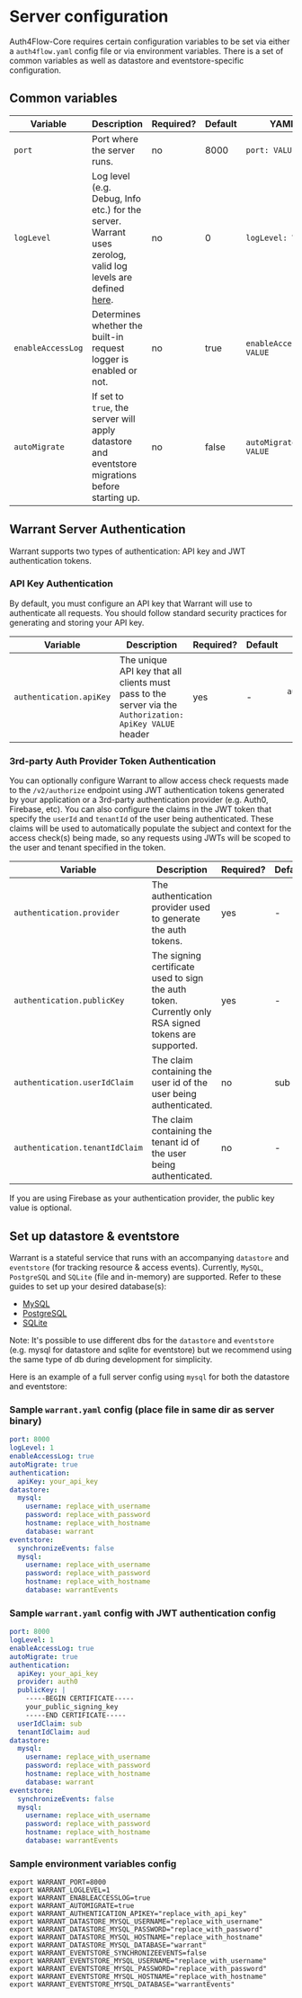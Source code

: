 # Server configuration

Auth4Flow-Core requires certain configuration variables to be set via either a `auth4flow.yaml` config file or via environment variables. There is a set of common variables as well as datastore and eventstore-specific configuration.

## Common variables

| Variable          | Description                                                                                                                                                 | Required? | Default | YAML                     | ENV VAR                         |
| ----------------- | ----------------------------------------------------------------------------------------------------------------------------------------------------------- | --------- | ------- | ------------------------ | ------------------------------- |
| `port`            | Port where the server runs.                                                                                                                                 | no        | 8000    | `port: VALUE`            | `WARRANT_PORT=VALUE`            |
| `logLevel`        | Log level (e.g. Debug, Info etc.) for the server. Warrant uses zerolog, valid log levels are defined [here](https://github.com/rs/zerolog#leveled-logging). | no        | 0       | `logLevel: VALUE`        | `WARRANT_LOGLEVEL=VALUE`        |
| `enableAccessLog` | Determines whether the built-in request logger is enabled or not.                                                                                           | no        | true    | `enableAccessLog: VALUE` | `WARRANT_ENABLEACCESSLOG=VALUE` |
| `autoMigrate`     | If set to `true`, the server will apply datastore and eventstore migrations before starting up.                                                             | no        | false   | `autoMigrate: VALUE`     | `WARRANT_AUTOMIGRATE=VALUE`     |

## Warrant Server Authentication

Warrant supports two types of authentication: API key and JWT authentication tokens.

### API Key Authentication

By default, you must configure an API key that Warrant will use to authenticate all requests. You should follow standard security practices for generating and storing your API key.

| Variable                | Description                                                                                              | Required? | Default | YAML                                       | ENV VAR                               |
| ----------------------- | -------------------------------------------------------------------------------------------------------- | --------- | ------- | ------------------------------------------ | ------------------------------------- |
| `authentication.apiKey` | The unique API key that all clients must pass to the server via the `Authorization: ApiKey VALUE` header | yes       | -       | `authentication:`<br>&emsp;`apiKey: VALUE` | `WARRANT_AUTHENTICATION_APIKEY=VALUE` |

### 3rd-party Auth Provider Token Authentication

You can optionally configure Warrant to allow access check requests made to the `/v2/authorize` endpoint using JWT authentication tokens generated by your application or a 3rd-party authentication provider (e.g. Auth0, Firebase, etc). You can also configure the claims in the JWT token that specify the `userId` and `tenantId` of the user being authenticated. These claims will be used to automatically populate the subject and context for the access check(s) being made, so any requests using JWTs will be scoped to the user and tenant specified in the token.

| Variable                       | Description                                                                                          | Required? | Default | YAML                                              | ENV VAR                                      |
| ------------------------------ | ---------------------------------------------------------------------------------------------------- | --------- | ------- | ------------------------------------------------- | -------------------------------------------- |
| `authentication.provider`      | The authentication provider used to generate the auth tokens.                                        | yes       | -       | `authentication:`<br>&emsp;`provider: VALUE`      | `WARRANT_AUTHENTICATION_PROVIDER=VALUE`      |
| `authentication.publicKey`     | The signing certificate used to sign the auth token. Currently only RSA signed tokens are supported. | yes       | -       | `authentication:`<br>&emsp;`publicKey: VALUE`     | `WARRANT_AUTHENTICATION_PUBLICKEY=VALUE`     |
| `authentication.userIdClaim`   | The claim containing the user id of the user being authenticated.                                    | no        | sub     | `authentication:`<br>&emsp;`userIdClaim: VALUE`   | `WARRANT_AUTHENTICATION_USERIDCLAIM=VALUE`   |
| `authentication.tenantIdClaim` | The claim containing the tenant id of the user being authenticated.                                  | no        | -       | `authentication:`<br>&emsp;`tenantIdClaim: VALUE` | `WARRANT_AUTHENTICATION_TENANTIDCLAIM=VALUE` |

If you are using Firebase as your authentication provider, the public key value is optional.

## Set up datastore & eventstore

Warrant is a stateful service that runs with an accompanying `datastore` and `eventstore` (for tracking resource & access events). Currently, `MySQL`, `PostgreSQL` and `SQLite` (file and in-memory) are supported. Refer to these guides to set up your desired database(s):

- [MySQL](/migrations/datastore/mysql/README.md)
- [PostgreSQL](/migrations/datastore/postgres/README.md)
- [SQLite](/migrations/datastore/sqlite/README.md)

Note: It's possible to use different dbs for the `datastore` and `eventstore` (e.g. mysql for datastore and sqlite for eventstore) but we recommend using the same type of db during development for simplicity.

Here is an example of a full server config using `mysql` for both the datastore and eventstore:

### Sample `warrant.yaml` config (place file in same dir as server binary)

```yaml
port: 8000
logLevel: 1
enableAccessLog: true
autoMigrate: true
authentication:
  apiKey: your_api_key
datastore:
  mysql:
    username: replace_with_username
    password: replace_with_password
    hostname: replace_with_hostname
    database: warrant
eventstore:
  synchronizeEvents: false
  mysql:
    username: replace_with_username
    password: replace_with_password
    hostname: replace_with_hostname
    database: warrantEvents
```

### Sample `warrant.yaml` config with JWT authentication config

```yaml
port: 8000
logLevel: 1
enableAccessLog: true
autoMigrate: true
authentication:
  apiKey: your_api_key
  provider: auth0
  publicKey: |
    -----BEGIN CERTIFICATE-----
    your_public_signing_key
    -----END CERTIFICATE-----
  userIdClaim: sub
  tenantIdClaim: aud
datastore:
  mysql:
    username: replace_with_username
    password: replace_with_password
    hostname: replace_with_hostname
    database: warrant
eventstore:
  synchronizeEvents: false
  mysql:
    username: replace_with_username
    password: replace_with_password
    hostname: replace_with_hostname
    database: warrantEvents
```

### Sample environment variables config

```shell
export WARRANT_PORT=8000
export WARRANT_LOGLEVEL=1
export WARRANT_ENABLEACCESSLOG=true
export WARRANT_AUTOMIGRATE=true
export WARRANT_AUTHENTICATION_APIKEY="replace_with_api_key"
export WARRANT_DATASTORE_MYSQL_USERNAME="replace_with_username"
export WARRANT_DATASTORE_MYSQL_PASSWORD="replace_with_password"
export WARRANT_DATASTORE_MYSQL_HOSTNAME="replace_with_hostname"
export WARRANT_DATASTORE_MYSQL_DATABASE="warrant"
export WARRANT_EVENTSTORE_SYNCHRONIZEEVENTS=false
export WARRANT_EVENTSTORE_MYSQL_USERNAME="replace_with_username"
export WARRANT_EVENTSTORE_MYSQL_PASSWORD="replace_with_password"
export WARRANT_EVENTSTORE_MYSQL_HOSTNAME="replace_with_hostname"
export WARRANT_EVENTSTORE_MYSQL_DATABASE="warrantEvents"
```

